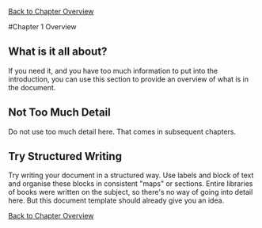 [Back to Chapter Overview][Overview]

#Chapter 1 Overview

## What is it all about?

If you need it, and you have too much information to put into the introduction, you can use this section to provide an overview of what is in the document. 

## Not Too Much Detail

Do not use too much detail here. That comes in subsequent chapters.

## Try Structured Writing

Try writing your document in a structured way. Use labels and block of text and organise these blocks in consistent "maps" or sections. Entire libraries of books were written on the subject, so there's no way of going into detail here. But this document template should already give you an idea.


[Back to Chapter Overview][Overview]

[Overview]:https://github.com/Lissensj/markdowntest/blob/master/Multi-Page%20Document/Overview.md

